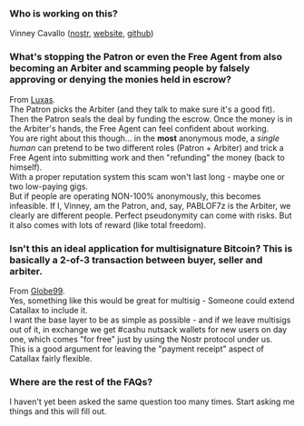 ### Who is working on this?

Vinney Cavallo ([nostr](https://njump.me/npub19ma2w9dmk3kat0nt0k5dwuqzvmg3va9ezwup0zkakhpwv0vcwvcsg8axkl), [website](https://vinneycavallo.com), [github](https://github.com/vcavallo))

### What's stopping the Patron or even the Free Agent from also becoming an Arbiter and scamming people by falsely approving or denying the monies held in escrow?

From [Luxas](https://njump.me/nevent1qvzqqqqqqypzp4y6jq36y8d6rv7gxpk2x6dlxfpa3dzt3u9k6yvkvplhkzvsl2xlqyfhwumn8ghj7am0wsh82arcduhx7mn99uq32amnwvaz7tmjv4kxz7fwv3sk6atn9e5k7tcqypdzhv2gfhaxj72up3705tp3j8y433tvzgf46mxn9lz6sacfgrsegwzayhg).  
The Patron picks the Arbiter (and they talk to make sure it's a good fit). Then the Patron seals the deal by funding the escrow. Once the money is in the Arbiter's hands, the Free Agent can feel confident about working.  
You are right about this though... in the **most** anonymous mode, a _single human_ can pretend to be two different roles (Patron + Arbiter) and trick a Free Agent into submitting work and then "refunding" the money (back to himself).   
With a proper reputation system this scam won't last long - maybe one or two low-paying gigs.   
But if people are operating NON-100% anonymously, this becomes infeasible. If I, Vinney, am the Patron, and, say, PABLOF7z is the Arbiter, we clearly are different people.
Perfect pseudonymity can come with risks. But it also comes with lots of reward (like total freedom).

### Isn't this an ideal application for multisignature Bitcoin? This is basically a 2-of-3 transaction between buyer, seller and arbiter.

From [Globe99](https://njump.me/nevent1qvzqqqqqqypzptujz495l5qzjfqrzwr0wyenkzhajaq6qah4cuutcfsr5k6e6eclqyfhwumn8ghj7am0wsh82arcduhx7mn99uq32amnwvaz7tmjv4kxz7fwv3sk6atn9e5k7tcqyqz8ws6j435j99k7hv4my0ts25ltwefa0mcx6rmre552yz4dxfkxyksrakj).  
Yes, something like this would be great for multisig - Someone could extend Catallax to include it.  
I want the base layer to be as simple as possible - and if we leave multisigs out of it, in exchange we get #cashu nutsack wallets for new users on day one, which comes "for free" just by using the Nostr protocol under us.  
This is a good argument for leaving the "payment receipt" aspect of Catallax fairly flexible.

### Where are the rest of the FAQs?

I haven't yet been asked the same question too many times. Start asking me things and this will fill out.
